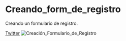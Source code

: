 # Creando_form_de_registro
Creando un formulario de registro.

[Twitter](https://twitter.com/codegenial)
![Creación_Formulario_de_Registro](https://pbs.twimg.com/media/EAk2Bt2W4AosDhc?format=jpg&name=large)
